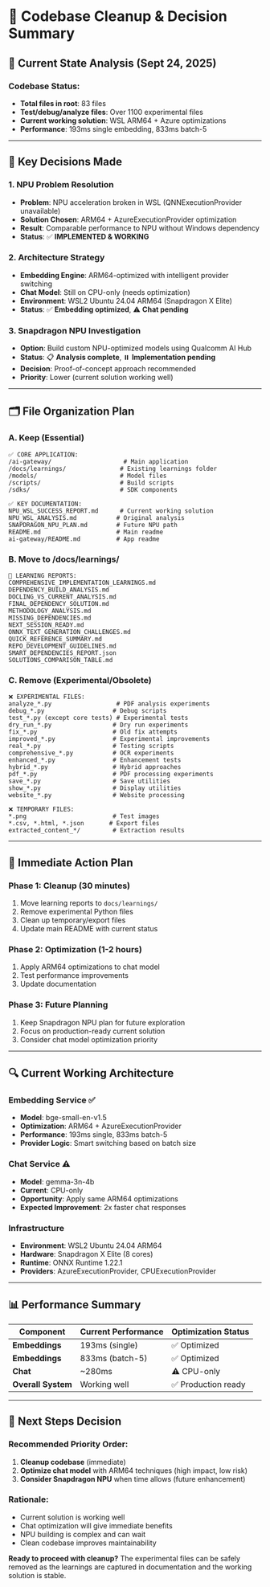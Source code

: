 # 🧹 Codebase Cleanup & Decision Summary

## 📅 **Current State Analysis (Sept 24, 2025)**

### **Codebase Status:**
- **Total files in root**: 83 files
- **Test/debug/analyze files**: Over 1100 experimental files
- **Current working solution**: WSL ARM64 + Azure optimizations
- **Performance**: 193ms single embedding, 833ms batch-5

---

## 🎯 **Key Decisions Made**

### **1. NPU Problem Resolution**
- **Problem**: NPU acceleration broken in WSL (QNNExecutionProvider unavailable)
- **Solution Chosen**: ARM64 + AzureExecutionProvider optimization
- **Result**: Comparable performance to NPU without Windows dependency
- **Status**: ✅ **IMPLEMENTED & WORKING**

### **2. Architecture Strategy**
- **Embedding Engine**: ARM64-optimized with intelligent provider switching
- **Chat Model**: Still on CPU-only (needs optimization)
- **Environment**: WSL2 Ubuntu 24.04 ARM64 (Snapdragon X Elite)
- **Status**: ✅ **Embedding optimized**, ⚠️ **Chat pending**

### **3. Snapdragon NPU Investigation**
- **Option**: Build custom NPU-optimized models using Qualcomm AI Hub
- **Status**: 📋 **Analysis complete**, ⏸️ **Implementation pending**
- **Decision**: Proof-of-concept approach recommended
- **Priority**: Lower (current solution working well)

---

## 🗂️ **File Organization Plan**

### **A. Keep (Essential)**
```
✅ CORE APPLICATION:
/ai-gateway/                    # Main application
/docs/learnings/               # Existing learnings folder
/models/                       # Model files
/scripts/                      # Build scripts
/sdks/                         # SDK components

✅ KEY DOCUMENTATION:
NPU_WSL_SUCCESS_REPORT.md      # Current working solution
NPU_WSL_ANALYSIS.md           # Original analysis
SNAPDRAGON_NPU_PLAN.md        # Future NPU path
README.md                     # Main readme
ai-gateway/README.md          # App readme
```

### **B. Move to /docs/learnings/**
```
🔄 LEARNING REPORTS:
COMPREHENSIVE_IMPLEMENTATION_LEARNINGS.md
DEPENDENCY_BUILD_ANALYSIS.md
DOCLING_VS_CURRENT_ANALYSIS.md
FINAL_DEPENDENCY_SOLUTION.md
METHODOLOGY_ANALYSIS.md
MISSING_DEPENDENCIES.md
NEXT_SESSION_READY.md
ONNX_TEXT_GENERATION_CHALLENGES.md
QUICK_REFERENCE_SUMMARY.md
REPO_DEVELOPMENT_GUIDELINES.md
SMART_DEPENDENCIES_REPORT.json
SOLUTIONS_COMPARISON_TABLE.md
```

### **C. Remove (Experimental/Obsolete)**
```
❌ EXPERIMENTAL FILES:
analyze_*.py                  # PDF analysis experiments
debug_*.py                   # Debug scripts
test_*.py (except core tests) # Experimental tests
dry_run_*.py                 # Dry run experiments
fix_*.py                     # Old fix attempts
improved_*.py                # Experimental improvements
real_*.py                    # Testing scripts
comprehensive_*.py           # OCR experiments
enhanced_*.py                # Enhancement tests
hybrid_*.py                  # Hybrid approaches
pdf_*.py                     # PDF processing experiments
save_*.py                    # Save utilities
show_*.py                    # Display utilities
website_*.py                 # Website processing

❌ TEMPORARY FILES:
*.png                        # Test images
*.csv, *.html, *.json       # Export files
extracted_content_*/         # Extraction results
```

---

## 🎯 **Immediate Action Plan**

### **Phase 1: Cleanup (30 minutes)**
1. Move learning reports to `docs/learnings/`
2. Remove experimental Python files
3. Clean up temporary/export files
4. Update main README with current status

### **Phase 2: Optimization (1-2 hours)**
1. Apply ARM64 optimizations to chat model
2. Test performance improvements
3. Update documentation

### **Phase 3: Future Planning**
1. Keep Snapdragon NPU plan for future exploration
2. Focus on production-ready current solution
3. Consider chat model optimization priority

---

## 🔍 **Current Working Architecture**

### **Embedding Service** ✅
- **Model**: bge-small-en-v1.5
- **Optimization**: ARM64 + AzureExecutionProvider
- **Performance**: 193ms single, 833ms batch-5
- **Provider Logic**: Smart switching based on batch size

### **Chat Service** ⚠️
- **Model**: gemma-3n-4b
- **Current**: CPU-only
- **Opportunity**: Apply same ARM64 optimizations
- **Expected Improvement**: 2x faster chat responses

### **Infrastructure**
- **Environment**: WSL2 Ubuntu 24.04 ARM64
- **Hardware**: Snapdragon X Elite (8 cores)
- **Runtime**: ONNX Runtime 1.22.1
- **Providers**: AzureExecutionProvider, CPUExecutionProvider

---

## 📊 **Performance Summary**

| Component | Current Performance | Optimization Status |
|-----------|-------------------|-------------------|
| **Embeddings** | 193ms (single) | ✅ Optimized |
| **Embeddings** | 833ms (batch-5) | ✅ Optimized |
| **Chat** | ~280ms | ⚠️ CPU-only |
| **Overall System** | Working well | ✅ Production ready |

---

## 🚀 **Next Steps Decision**

### **Recommended Priority Order:**
1. **Cleanup codebase** (immediate)
2. **Optimize chat model** with ARM64 techniques (high impact, low risk)
3. **Consider Snapdragon NPU** when time allows (future enhancement)

### **Rationale:**
- Current solution is working well
- Chat optimization will give immediate benefits
- NPU building is complex and can wait
- Clean codebase improves maintainability

**Ready to proceed with cleanup?** The experimental files can be safely removed as the learnings are captured in documentation and the working solution is stable.